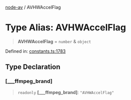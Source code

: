[node-av](../globals.md) / AVHWAccelFlag

# Type Alias: AVHWAccelFlag

> **AVHWAccelFlag** = `number` & `object`

Defined in: [constants.ts:1783](https://github.com/seydx/av/blob/f8631fc881b394300b1479f511d55cf1c370a87f/src/constants/constants.ts#L1783)

## Type Declaration

### \[\_\_\_ffmpeg\_brand\]

> `readonly` **\[\_\_\_ffmpeg\_brand\]**: `"AVHWAccelFlag"`
